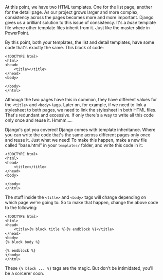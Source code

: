 At this point, we have two HTML templates. One for the list page, another for the detail page. As our project grows larger and more complex, consistency across the pages becomes more and more important. Django gives us a brilliant solution to this issue of consistency. It's a _base_ template file where other template files inherit from it. Just like the master slide in PowerPoint.

By this point, both your templates, the list and detail templates, have some code that's exactly the same. This block of code:

```django
<!DOCTYPE html>
<html>
<head>
    <title></title>
</head>
<body>

</body>
</html>
```

Although the two pages have this in common, they have different values for the `<title>` and `<body>` tags. Later on, for example, if we need to link a stylesheet to both pages, we need to link the stylesheet in both HTML files. That's redundant and excessive. If only there's a way to write all this code only once and reuse it. Hmmm.....

Django's got you covered! Django comes with template inheritance. Where you can write the code that's the same across different pages only once and reuse it. Just what we need! To make this happen, make a new file called "base.html" in your `templates/` folder, and write this code in it:

```django
<!DOCTYPE html>
<html>
<head>
    <title></title>
</head>
<body>

</body>
</html>
```

The stuff inside the `<title>` and `<body>` tags will change depending on which page we're going to. So to make that happen, change the above code to the following:

```django
<!DOCTYPE html>
<html>
<head>
    <title>{% block title %}{% endblock %}</title>
</head>
<body>
{% block body %}

{% endblock %}
</body>
</html>
```

These `{% block ... %}` tags are the magic. But don't be intimidated, you'll be a sorcerer soon.
